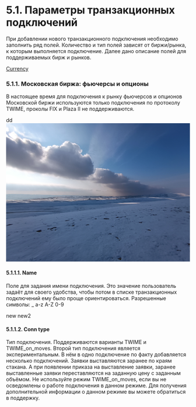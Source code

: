 # 5.1. Параметры транзакционных подключений

При добавлении нового транзакционного подключения необходимо заполнить ряд полей. Количество и тип полей зависят от биржи/рынка, к которым выполняется подключение. Далее дано описание полей для поддерживаемых бирж и рынков.

[Currency](/docs/params/positions.html#positions-currency)


### 5.1.1. Московская биржа: фьючерсы и опционы

В настоящее время для подключения к рынку фьючерсов и опционов Московской биржи используются только подключения по протоколу TWIME, проколы FIX и Plaza II не поддерживаются.

dd
![](../img/timg.jpg)

#### 5.1.1.1. Name

Поле для задания имени подключения. Это значение пользователь задаёт для своего удобства, чтобы потом в списке транзакционных подключений ему было проще ориентироваться. Разрешенные символы: _ a-z A-Z 0-9

new new2


#### 5.1.1.2. Conn type

Тип подключения. Поддерживаются варианты TWIME и TWIME_on_moves. Второй тип подключения является экспериментальным. В нём в одно подключение по факту добавляется несколько подключений. Заявки выставляются заранее по краям стакана. А при появлении приказа на выставление заявки, заранее выставленные заявки переставляются на заданную цену с заданным объёмом. Не используйте режим TWIME_on_moves, если вы не осведомлены о работе подключения в данном режиме. Для получения дополнительной информации о данном режиме вы можете обратиться в поддержку.
